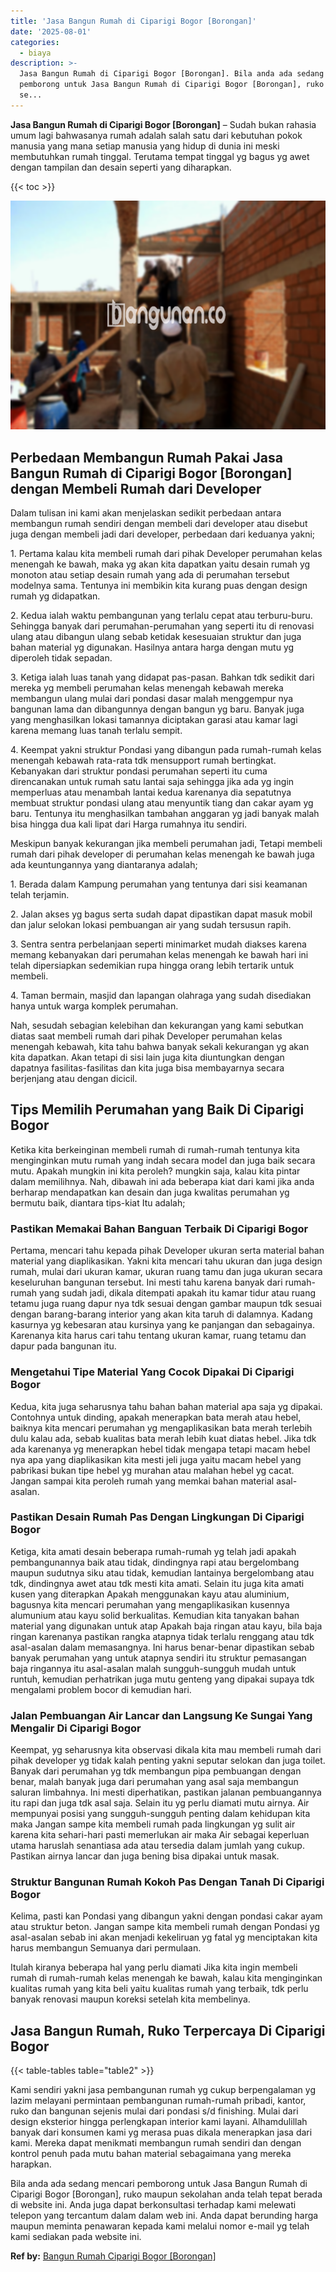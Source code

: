 ```yaml
---
title: 'Jasa Bangun Rumah di Ciparigi Bogor [Borongan]'
date: '2025-08-01'
categories:
  - biaya
description: >-
  Jasa Bangun Rumah di Ciparigi Bogor [Borongan]. Bila anda ada sedang mencari
  pemborong untuk Jasa Bangun Rumah di Ciparigi Bogor [Borongan], ruko maupun
  se...
---
```


**Jasa Bangun Rumah di Ciparigi Bogor \[Borongan\]** – Sudah bukan rahasia umum lagi bahwasanya rumah adalah salah satu dari kebutuhan pokok manusia yang mana setiap manusia yang hidup di dunia ini meski membutuhkan rumah tinggal. Terutama tempat tinggal yg bagus yg awet dengan tampilan dan desain seperti yang diharapkan.

{{< toc >}}

![Jasa Bangun Rumah di Ciparigi Bogor [Borongan]](/images/borong-bangunan-36.png)

## Perbedaan Membangun Rumah Pakai Jasa Bangun Rumah di Ciparigi Bogor \[Borongan\] dengan Membeli Rumah dari Developer

Dalam tulisan ini kami akan menjelaskan sedikit perbedaan antara membangun rumah sendiri dengan membeli dari developer atau disebut juga dengan membeli jadi dari developer, perbedaan dari keduanya yakni;

1\. Pertama kalau kita membeli rumah dari pihak Developer perumahan kelas menengah ke bawah, maka yg akan kita dapatkan yaitu desain rumah yg monoton atau setiap desain rumah yang ada di perumahan tersebut modelnya sama. Tentunya ini membikin kita kurang puas dengan design rumah yg didapatkan.

2\. Kedua ialah waktu pembangunan yang terlalu cepat atau terburu-buru. Sehingga banyak dari perumahan-perumahan yang seperti itu di renovasi ulang atau dibangun ulang sebab ketidak kesesuaian struktur dan juga bahan material yg digunakan. Hasilnya antara harga dengan mutu yg diperoleh tidak sepadan.

3\. Ketiga ialah luas tanah yang didapat pas-pasan. Bahkan tdk sedikit dari mereka yg membeli perumahan kelas menengah kebawah mereka membangun ulang mulai dari pondasi dasar malah menggempur nya bangunan lama dan dibangunnya dengan bangun yg baru. Banyak juga yang menghasilkan lokasi tamannya diciptakan garasi atau kamar lagi karena memang luas tanah terlalu sempit.

4\. Keempat yakni struktur Pondasi yang dibangun pada rumah-rumah kelas menengah kebawah rata-rata tdk mensupport rumah bertingkat. Kebanyakan dari struktur pondasi perumahan seperti itu cuma direncanakan untuk rumah satu lantai saja sehingga jika ada yg ingin memperluas atau menambah lantai kedua karenanya dia sepatutnya membuat struktur pondasi ulang atau menyuntik tiang dan cakar ayam yg baru. Tentunya itu menghasilkan tambahan anggaran yg jadi banyak malah bisa hingga dua kali lipat dari Harga rumahnya itu sendiri.

Meskipun banyak kekurangan jika membeli perumahan jadi, Tetapi membeli rumah dari pihak developer di perumahan kelas menengah ke bawah juga ada keuntungannya yang diantaranya adalah;

1\. Berada dalam Kampung perumahan yang tentunya dari sisi keamanan telah terjamin.

2\. Jalan akses yg bagus serta sudah dapat dipastikan dapat masuk mobil dan jalur selokan lokasi pembuangan air yang sudah tersusun rapih.

3\. Sentra sentra perbelanjaan seperti minimarket mudah diakses karena memang kebanyakan dari perumahan kelas menengah ke bawah hari ini telah dipersiapkan sedemikian rupa hingga orang lebih tertarik untuk membeli.

4\. Taman bermain, masjid dan lapangan olahraga yang sudah disediakan hanya untuk warga komplek perumahan.

Nah, sesudah sebagian kelebihan dan kekurangan yang kami sebutkan diatas saat membeli rumah dari pihak Developer perumahan kelas menengah kebawah, kita tahu bahwa banyak sekali kekurangan yg akan kita dapatkan. Akan tetapi di sisi lain juga kita diuntungkan dengan dapatnya fasilitas-fasilitas dan kita juga bisa membayarnya secara berjenjang atau dengan dicicil.

## Tips Memilih Perumahan yang Baik Di Ciparigi Bogor

Ketika kita berkeinginan membeli rumah di rumah-rumah tentunya kita menginginkan mutu rumah yang indah secara model dan juga baik secara mutu. Apakah mungkin ini kita peroleh? mungkin saja, kalau kita pintar dalam memilihnya. Nah, dibawah ini ada beberapa kiat dari kami jika anda berharap mendapatkan kan desain dan juga kwalitas perumahan yg bermutu baik, diantara tips-kiat Itu adalah;

### Pastikan Memakai Bahan Banguan Terbaik Di Ciparigi Bogor

Pertama, mencari tahu kepada pihak Developer ukuran serta material bahan material yang diaplikasikan. Yakni kita mencari tahu ukuran dan juga design rumah, mulai dari ukuran kamar, ukuran ruang tamu dan juga ukuran secara keseluruhan bangunan tersebut. Ini mesti tahu karena banyak dari rumah-rumah yang sudah jadi, dikala ditempati apakah itu kamar tidur atau ruang tetamu juga ruang dapur nya tdk sesuai dengan gambar maupun tdk sesuai dengan barang-barang interior yang akan kita taruh di dalamnya. Kadang kasurnya yg kebesaran atau kursinya yang ke panjangan dan sebagainya. Karenanya kita harus cari tahu tentang ukuran kamar, ruang tetamu dan dapur pada bangunan itu.

### Mengetahui Tipe Material Yang Cocok Dipakai Di Ciparigi Bogor

Kedua, kita juga seharusnya tahu bahan bahan material apa saja yg dipakai. Contohnya untuk dinding, apakah menerapkan bata merah atau hebel, baiknya kita mencari perumahan yg mengaplikasikan bata merah terlebih dulu kalau ada, sebab kualitas bata merah lebih kuat diatas hebel. Jika tdk ada karenanya yg menerapkan hebel tidak mengapa tetapi macam hebel nya apa yang diaplikasikan kita mesti jeli juga yaitu macam hebel yang pabrikasi bukan tipe hebel yg murahan atau malahan hebel yg cacat. Jangan sampai kita peroleh rumah yang memkai bahan material asal-asalan.

### Pastikan Desain Rumah Pas Dengan Lingkungan Di Ciparigi Bogor

Ketiga, kita amati desain beberapa rumah-rumah yg telah jadi apakah pembangunannya baik atau tidak, dindingnya rapi atau bergelombang maupun sudutnya siku atau tidak, kemudian lantainya bergelombang atau tdk, dindingnya awet atau tdk mesti kita amati. Selain itu juga kita amati kusen yang diterapkan Apakah menggunakan kayu atau aluminium, bagusnya kita mencari perumahan yang mengaplikasikan kusennya alumunium atau kayu solid berkualitas. Kemudian kita tanyakan bahan material yang digunakan untuk atap Apakah baja ringan atau kayu, bila baja ringan karenanya pastikan rangka atapnya tidak terlalu renggang atau tdk asal-asalan dalam memasangnya. Ini harus benar-benar dipastikan sebab banyak perumahan yang untuk atapnya sendiri itu struktur pemasangan baja ringannya itu asal-asalan malah sungguh-sungguh mudah untuk runtuh, kemudian perhatrikan juga mutu genteng yang dipakai supaya tdk mengalami problem bocor di kemudian hari.

### Jalan Pembuangan Air Lancar dan Langsung Ke Sungai Yang Mengalir Di Ciparigi Bogor

Keempat, yg seharusnya kita observasi dikala kita mau membeli rumah dari pihak developer yg tidak kalah penting yakni seputar selokan dan juga toilet. Banyak dari perumahan yg tdk membangun pipa pembuangan dengan benar, malah banyak juga dari perumahan yang asal saja membangun saluran limbahnya. Ini mesti diperhatikan, pastikan jalanan pembuangannya itu rapi dan juga tdk asal saja. Selain itu yg perlu diamati mutu airnya. Air mempunyai posisi yang sungguh-sungguh penting dalam kehidupan kita maka Jangan sampe kita membeli rumah pada lingkungan yg sulit air karena kita sehari-hari pasti memerlukan air maka Air sebagai keperluan utama haruslah senantiasa ada atau tersedia dalam jumlah yang cukup. Pastikan airnya lancar dan juga bening bisa dipakai untuk masak.

### Struktur Bangunan Rumah Kokoh Pas Dengan Tanah Di Ciparigi Bogor

Kelima, pasti kan Pondasi yang dibangun yakni dengan pondasi cakar ayam atau struktur beton. Jangan sampe kita membeli rumah dengan Pondasi yg asal-asalan sebab ini akan menjadi kekeliruan yg fatal yg menciptakan kita harus membangun Semuanya dari permulaan.

Itulah kiranya beberapa hal yang perlu diamati Jika kita ingin membeli rumah di rumah-rumah kelas menengah ke bawah, kalau kita menginginkan kualitas rumah yang kita beli yaitu kualitas rumah yang terbaik, tdk perlu banyak renovasi maupun koreksi setelah kita membelinya.

## Jasa Bangun Rumah, Ruko Terpercaya Di Ciparigi Bogor

{{< table-tables table="table2" >}}

Kami sendiri yakni jasa pembangunan rumah yg cukup berpengalaman yg lazim melayani permintaan pembangunan rumah-rumah pribadi, kantor, ruko dan bangunan sejenis mulai dari pondasi s/d finishing. Mulai dari design eksterior hingga perlengkapan interior kami layani. Alhamdulillah banyak dari konsumen kami yg merasa puas dikala menerapkan jasa dari kami. Mereka dapat menikmati membangun rumah sendiri dan dengan kontrol penuh pada mutu bahan material sebagaimana yang mereka harapkan.

Bila anda ada sedang mencari pemborong untuk Jasa Bangun Rumah di Ciparigi Bogor \[Borongan\], ruko maupun sekolahan anda telah tepat berada di website ini. Anda juga dapat berkonsultasi terhadap kami melewati telepon yang tercantum dalam dalam web ini. Anda dapat berunding harga maupun meminta penawaran kepada kami melalui nomor e-mail yg telah kami sediakan pada website ini.

**Ref by:** [Bangun Rumah Ciparigi Bogor [Borongan]](https://id.wikipedia.org/wiki/Bangun)
